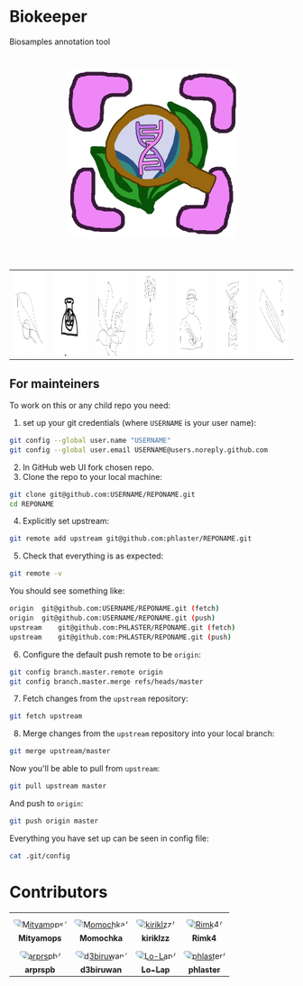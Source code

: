 # Biokeeper
Biosamples annotation tool

<h1 align="center">
<img src="assets/biokeeper_logo.png" width="300">
</h1><br>


<table>
  <tr>
    <td><img src="assets/pic4.svg" width=150 height=150></td>
    <td><img src="assets/pic3.svg" width=150 height=150></td>
    <td><img src="assets/pic5.svg" width=150 height=150></td>
    <td><img src="assets/pic6.svg" width=150 height=150></td>
    <td><img src="assets/pic1.svg" width=150 height=150></td>
    <td><img src="assets/pic7.svg" width=150 height=150></td>
    <td><img src="assets/pic8.svg" width=150 height=150></td>
  </tr>
 </table>


## For mainteiners
To work on this or any child repo you need:

1. set up your git credentials (where `USERNAME` is your user name):
```sh
git config --global user.name "USERNAME"
git config --global user.email USERNAME@users.noreply.github.com
```
2. In GitHub web UI fork chosen repo.
3. Clone the repo to your local machine:
```sh
git clone git@github.com:USERNAME/REPONAME.git
cd REPONAME
```
4. Explicitly set upstream:
```sh
git remote add upstream git@github.com:phlaster/REPONAME.git
```
5. Check that everything is as expected:
```sh
git remote -v
```
You should see something like:
```sh
origin	git@github.com:USERNAME/REPONAME.git (fetch)
origin	git@github.com:USERNAME/REPONAME.git (push)
upstream	git@github.com:PHLASTER/REPONAME.git (fetch)
upstream	git@github.com:PHLASTER/REPONAME.git (push)
```
6. Configure the default push remote to be `origin`:
```sh
git config branch.master.remote origin
git config branch.master.merge refs/heads/master
```
7. Fetch changes from the `upstream` repository:
```sh
git fetch upstream
```
8. Merge changes from the `upstream` repository into your local branch:
```sh
git merge upstream/master
```
Now you'll be able to pull from `upstream`:
```sh
git pull upstream master
```
And push to `origin`:
```sh
git push origin master
```
Everything you have set up can be seen in config file:
```sh
cat .git/config
```

# Contributors
<table>
<tr>
    <td align="center" style="word-wrap: break-word; width: 150.0; height: 150.0">
        <a href=https://github.com/Mityamops>
            <img src=https://avatars.githubusercontent.com/u/125828608?v=4 width="100;"  style="border-radius:50%;align-items:center;justify-content:center;overflow:hidden;padding-top:10px" alt=Mityamops/>
            <br />
            <sub style="font-size:14px"><b>Mityamops</b></sub>
        </a>
    </td>
    <td align="center" style="word-wrap: break-word; width: 150.0; height: 150.0">
        <a href=https://github.com/Momochka>
            <img src=https://avatars.githubusercontent.com/u/125281818?v=4 width="100;"  style="border-radius:50%;align-items:center;justify-content:center;overflow:hidden;padding-top:10px" alt=Momochka/>
            <br />
            <sub style="font-size:14px"><b>Momochka</b></sub>
        </a>
    </td>
    <td align="center" style="word-wrap: break-word; width: 150.0; height: 150.0">
        <a href=https://github.com/kiriklzz>
            <img src=https://avatars.githubusercontent.com/u/112094641?v=4 width="100;"  style="border-radius:50%;align-items:center;justify-content:center;overflow:hidden;padding-top:10px" alt=kiriklzz/>
            <br />
            <sub style="font-size:14px"><b>kiriklzz</b></sub>
        </a>
    </td>
    <td align="center" style="word-wrap: break-word; width: 150.0; height: 150.0">
        <a href=https://github.com/Rimk4>
            <img src=https://avatars.githubusercontent.com/u/82030462?v=4 width="100;"  style="border-radius:50%;align-items:center;justify-content:center;overflow:hidden;padding-top:10px" alt=Rimk4/>
            <br />
            <sub style="font-size:14px"><b>Rimk4</b></sub>
        </a>
    </td>
</tr>
<tr>
    <td align="center" style="word-wrap: break-word; width: 150.0; height: 150.0">
        <a href=https://github.com/arprspb>
            <img src=https://avatars.githubusercontent.com/u/147101890?v=4 width="100;"  style="border-radius:50%;align-items:center;justify-content:center;overflow:hidden;padding-top:10px" alt=arprspb/>
            <br />
            <sub style="font-size:14px"><b>arprspb</b></sub>
        </a>
    </td>
    <td align="center" style="word-wrap: break-word; width: 150.0; height: 150.0">
        <a href=https://github.com/d3biruwan>
            <img src=https://avatars.githubusercontent.com/u/91975865?v=4 width="100;"  style="border-radius:50%;align-items:center;justify-content:center;overflow:hidden;padding-top:10px" alt=d3biruwan/>
            <br />
            <sub style="font-size:14px"><b>d3biruwan</b></sub>
        </a>
    </td>
    <td align="center" style="word-wrap: break-word; width: 150.0; height: 150.0">
        <a href=https://github.com/Lo-Lap>
            <img src=https://avatars.githubusercontent.com/u/116972772?v=4 width="100;"  style="border-radius:50%;align-items:center;justify-content:center;overflow:hidden;padding-top:10px" alt=Lo-Lap/>
            <br />
            <sub style="font-size:14px"><b>Lo-Lap</b></sub>
        </a>
    </td>
    <td align="center" style="word-wrap: break-word; width: 150.0; height: 150.0">
        <a href=https://github.com/phlaster>
            <img src=https://avatars.githubusercontent.com/u/125278254?v=4 width="100;"  style="border-radius:50%;align-items:center;justify-content:center;overflow:hidden;padding-top:10px" alt=phlaster/>
            <br />
            <sub style="font-size:14px"><b>phlaster</b></sub>
        </a>
    </td>
</tr>
</table>

